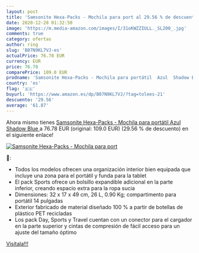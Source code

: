 ```yaml
---
layout: post
title: 'Samsonite Hexa-Packs - Mochila para port al 29.56 % de descuento'
date: 2020-12-28 01:32:50
image: 'https://m.media-amazon.com/images/I/31oKWZZIULL._SL200_.jpg'
comments: true
category: ofertas
author: ring
slug: 'B07N9KL7VJ-es'
actualPrice: 76.78 EUR
currency: EUR
price: 76.78
comparePrice: 109.0 EUR
prodname: 'Samsonite Hexa-Packs - Mochila para portátil  Azul  Shadow Blue '
country: 'es'
flag: '🇪🇸'
buyurl: 'https://www.amazon.es/dp/B07N9KL7VJ/?tag=tolees-21'
descuento: '29.56'
average: '61.87'
---
```


Ahora mismo tienes [Samsonite Hexa-Packs - Mochila para portátil  Azul  Shadow Blue ](https://www.amazon.es/dp/B07N9KL7VJ/?tag=tolees-21) a 76.78 EUR (original: 109.0 EUR) (29.56 %  de descuento) en el siguiente enlace!

[![Samsonite Hexa-Packs - Mochila para port](https://m.media-amazon.com/images/I/31oKWZZIULL._SL200_.jpg)](https://www.amazon.es/dp/B07N9KL7VJ/?tag=tolees-21)

🔎:

- Todos los modelos ofrecen una organización interior bien equipada que incluye una zona para el portátil y funda para la tablet
- El pack Sports ofrece un bolsillo expandible adicional en la parte inferior, creando espacio extra para la ropa sucia
- Dimensiones: 32 x 17 x 49 cm, 26 L, 0.90 Kg; compartimento para portátil 14 pulgadas
- Exterior fabricado de material diseñado 100 % a partir de botellas de plástico PET recicladas
- Los pack Day, Sports y Travel cuentan con un conector para el cargador en la parte superior y cintas de compresión de fácil acceso para un ajuste del tamaño óptimo

[Visítala!!!](https://www.amazon.es/dp/B07N9KL7VJ/?tag=tolees-21)
